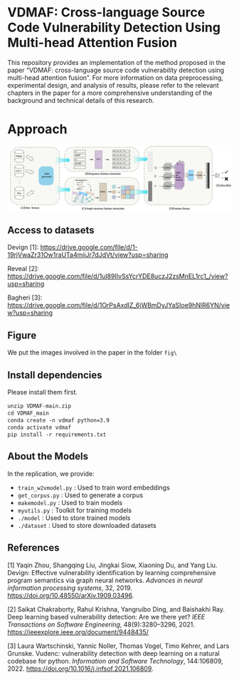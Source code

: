 # VDMAF: Cross-language Source Code Vulnerability Detection Using Multi-head Attention Fusion

This repository provides an implementation of the method proposed in the paper “VDMAF: cross-language source code vulnerability detection using multi-head attention fusion”. For more information on data preprocessing, experimental design, and analysis of results, please refer to the relevant chapters in the paper for a more comprehensive understanding of the background and technical details of this research.

# Approach

![image-20241125191551680](fig/Fig1.png)

## Access to datasets

Devign [1]: https://drive.google.com/file/d/1-19rjVwaZr31Ow1raUTa4mijJr7dJdVt/view?usp=sharing

Reveal [2]: https://drive.google.com/file/d/1ul89IIvSsYcrYDE8uczJ2zsMnEL1rc1_/view?usp=sharing

Bagheri [3]: https://drive.google.com/file/d/1OrPsAxdIZ_6jWBmDyJYaSIoe9hNlR6YN/view?usp=sharing

## Figure

We put the images involved in the paper in the folder `fig\` 

## Install dependencies

Please install them first.

```
unzip VDMAF-main.zip
cd VDMAF_main
conda create -n vdmaf python=3.9 
conda activate vdmaf
pip install -r requirements.txt
```
## About the Models

In the replication, we provide:

* `train_w2vmodel.py` : Used to train word embeddings
* `get_corpus.py` : Used to generate a corpus
* `makemodel.py` : Used to train models
* `myutils.py` : Toolkit for training models
* `./model` : Used to store trained models
* `./dataset` : Used to store downloaded datasets

## References

[1] Yaqin Zhou, Shangqing Liu, Jingkai Siow, Xiaoning Du, and Yang Liu. Devign: Effective vulnerability identification by learning comprehensive program semantics via graph neural networks. *Advances* *in neural information processing systems*, 32, 2019. https://doi.org/10.48550/arXiv.1909.03496.

[2] Saikat Chakraborty, Rahul Krishna, Yangruibo Ding, and Baishakhi Ray. Deep learning based vulnerability detection: Are we there yet? *IEEE Transactions on Software Engineering*, 48(9):3280–3296, 2021. https://ieeexplore.ieee.org/document/9448435/

[3] Laura Wartschinski, Yannic Noller, Thomas Vogel, Timo Kehrer, and Lars Grunske. Vudenc: vulnerability detection with deep learning on a natural codebase for python. *Information and Software Technology*, 144:106809, 2022. https://doi.org/10.1016/j.infsof.2021.106809.

